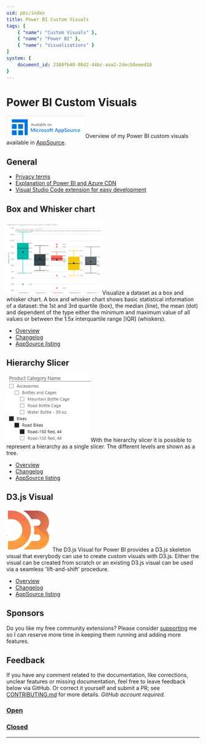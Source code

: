 ```yaml
---
uid: pbi/index
title: Power BI Custom Visuals
tags: [
    { "name": "Custom Visuals" }, 
    { "name": "Power BI" },
    { "name": "Visualizations" }
]
system: {
    document_id: 2380fb48-08d2-44bc-aaa2-2decb8eeed18
}
---
```

# Power BI Custom Visuals

![Microsoft AppSource Logo](images/MicrosoftAppSource_Small.png)Overview of my Power BI custom visuals available in [AppSource](https://appsource.microsoft.com/en-us/marketplace/apps?product=power-bi-visuals&page=1).

## General

- [Privacy terms](xref:privacy-terms.md)
- [Explanation of Power BI and Azure CDN](https://azurebi.jppp.org/2016/07/20/power-bi-visuals-delivered-via-azure-cdn/)
- [Visual Studio Code extension for easy development](xref:vscode/pbiviz/overview)

## Box and Whisker chart

![Box and Whisker chart](images/BoxWhiskerChart-thumbnail.png)Visualize a dataset as a box and whisker chart. A box and whisker chart shows basic statistical information of a dataset: the 1st and 3rd quartile (box), the median (line), the mean (dot) and dependent of the type either the minimum and maximum value of all values or between the 1.5x interquartile range [IQR] (whiskers).

- [Overview](xref:pbi/boxandwhisker/overview)
- [Changelog](xref:pbi/boxandwhisker/changelog)
- [AppSource listing](https://appsource.microsoft.com/product/power-bi-visuals/WA104380831?src=website&mktcmpid=overview)

## Hierarchy Slicer

![Hierarchy Slicer](images/HierarchySlicer.png)With the hierarchy slicer it is possible to represent a hierarchy as a single slicer. The different levels are shown as a tree.

- [Overview](xref:pbi/hierarchyslicer/overview)
- [Changelog](xref:pbi/hierarchyslicer/changelog)
- [AppSource listing](https://appsource.microsoft.com/product/power-bi-visuals/WA104380820?src=website&mktcmpid=overview)

## D3.js Visual

![D3.js Visual](images/D3js.png)The D3.js Visual for Power BI provides a D3.js skeleton visual that everybody can use to create custom visuals with D3.js. Either the visual can be created from scratch or an existing D3.js visual can be used via a seamless 'lift-and-shift' procedure.

- [Overview](xref:pbi/d3js/overview)
- [Changelog](xref:pbi/d3js/changelog)
- [AppSource listing](https://appsource.microsoft.com/en-us/product/power-bi-visuals/WA104381354?src=website&mktcmpid=overview)

## Sponsors
 
Do you like my free community extensions? Please consider [supporting](xref:pbi/sponsors) me so I can reserve more time in keeping them running and adding more features.

## Feedback

If you have any comment related to the documentation, like corrections, unclear features or missing documentation, feel free to leave feedback below via GitHub. Or correct it yourself and submit a PR; see [CONTRIBUTING.md](https://github.com/liprec/azurebi-docs/blob/master/.github/CONTRIBUTING.md) for more details.
*GitHub account required.*

### [**Open**](#tab/docs-open)

### [**Closed**](#tab/docs-closed)

***
